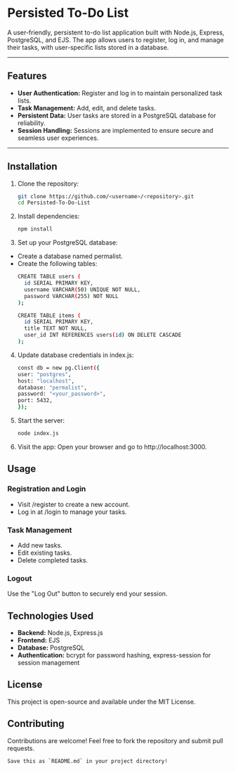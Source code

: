 # Persisted To-Do List

A user-friendly, persistent to-do list application built with Node.js, Express, PostgreSQL, and EJS. The app allows users to register, log in, and manage their tasks, with user-specific lists stored in a database.

---

## Features
- **User Authentication:** Register and log in to maintain personalized task lists.
- **Task Management:** Add, edit, and delete tasks.
- **Persistent Data:** User tasks are stored in a PostgreSQL database for reliability.
- **Session Handling:** Sessions are implemented to ensure secure and seamless user experiences.

---

## Installation

1. Clone the repository:
   ```bash
   git clone https://github.com/<username>/<repository>.git
   cd Persisted-To-Do-List

2. Install dependencies:
   ```bash
   npm install

3. Set up your PostgreSQL database:
- Create a database named permalist.
- Create the following tables:
  ```bash
  CREATE TABLE users (
    id SERIAL PRIMARY KEY,
    username VARCHAR(50) UNIQUE NOT NULL,
    password VARCHAR(255) NOT NULL
  );

  CREATE TABLE items (
    id SERIAL PRIMARY KEY,
    title TEXT NOT NULL,
    user_id INT REFERENCES users(id) ON DELETE CASCADE
  );

4. Update database credentials in index.js:
   ```bash
   const db = new pg.Client({
   user: "postgres",
   host: "localhost",
   database: "permalist",
   password: "<your_password>",
   port: 5432,
   });

5. Start the server:
   ```bash
   node index.js

6. Visit the app: Open your browser and go to http://localhost:3000.

## Usage
### Registration and Login
- Visit /register to create a new account.
- Log in at /login to manage your tasks.

### Task Management
- Add new tasks.
- Edit existing tasks.
- Delete completed tasks.

### Logout
Use the "Log Out" button to securely end your session.

## Technologies Used
- **Backend:** Node.js, Express.js
- **Frontend:** EJS
- **Database:** PostgreSQL
- **Authentication:** bcrypt for password hashing, express-session for session management

## License
This project is open-source and available under the MIT License.

## Contributing
Contributions are welcome! Feel free to fork the repository and submit pull requests.
```bash
Save this as `README.md` in your project directory!

